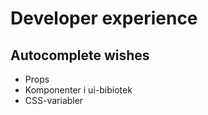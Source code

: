 # Developer experience

## Autocomplete wishes

- Props
- Komponenter i ui-bibiotek
- CSS-variabler
